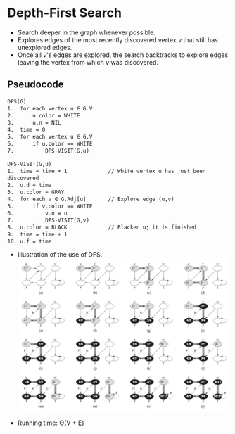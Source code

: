 # Depth-First Search
- Search deeper in the graph whenever possible.
- Explores edges of the most recently discovered vertex *v* that still has unexplored edges.
- Once all *v*'s edges are explored, the search backtracks to explore edges leaving the vertex from which *v* was discovered.

## Pseudocode
```
DFS(G)
1.  for each vertex u ∈ G.V
2.      u.color = WHITE
3.      u.π = NIL
4.  time = 0
5.  for each vertex u ∈ G.V
6.      if u.color == WHITE
7.          DFS-VISIT(G,u)
```

```
DFS-VISIT(G,u)
1.  time = time + 1             // White vertex u has just been discovered
2.  u.d = time
3.  u.color = GRAY
4.  for each v ∈ G.Adj[u]       // Explore edge (u,v)
5.      if v.color == WHITE
6.          v.π = u
7.          DFS-VISIT(G,v)
8.  u.color = BLACK             // Blacken u; it is finished
9.  time = time + 1
10. u.f = time
```

- Illustration of the use of DFS.
![alt text](https://github.com/eyc94/Notes/blob/master/images/dfs_process.png "Graph of DFS on a sample graph")

- Running time: &Theta;(V + E)